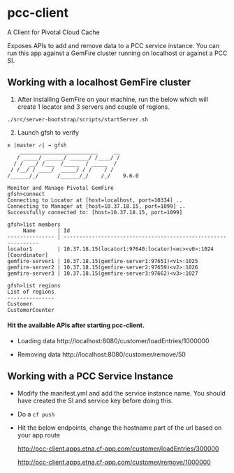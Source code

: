 # pcc-client
A Client for Pivotal Cloud Cache

Exposes APIs to add and remove data to a PCC service instance.
You can run this app against a GemFire cluster running on localhost or against a PCC SI.

## Working with a localhost GemFire cluster

1. After installing GemFire on your machine, run the below which will create 1 locator and 3 servers and couple of regions. 
```
./src/server-bootstrap/scripts/startServer.sh
```
2. Launch gfsh to verify
```
± |master ✓| → gfsh
    _________________________     __
   / _____/ ______/ ______/ /____/ /
  / /  __/ /___  /_____  / _____  /
 / /__/ / ____/  _____/ / /    / /
/______/_/      /______/_/    /_/    9.6.0

Monitor and Manage Pivotal GemFire
gfsh>connect
Connecting to Locator at [host=localhost, port=10334] ..
Connecting to Manager at [host=10.37.18.15, port=1099] ..
Successfully connected to: [host=10.37.18.15, port=1099]

gfsh>list members
     Name       | Id
--------------- | --------------------------------------------------------------
locator1        | 10.37.18.15(locator1:97640:locator)<ec><v0>:1024 [Coordinator]
gemfire-server1 | 10.37.18.15(gemfire-server1:97651)<v1>:1025
gemfire-server2 | 10.37.18.15(gemfire-server2:97659)<v2>:1026
gemfire-server3 | 10.37.18.15(gemfire-server3:97662)<v3>:1027

gfsh>list regions
List of regions
---------------
Customer
CustomerCounter

```

#### Hit the available APIs after starting pcc-client.

- Loading data
http://localhost:8080/customer/loadEntries/1000000

- Removing data
http://localhost:8080/customer/remove/50

## Working with a PCC Service Instance

- Modify the manifest.yml and add the service instance name. You should have created the SI and service key before doing this.
- Do a `cf push`
- Hit the below endpoints, change the hostname part of the url based on your app route
  
  http://pcc-client.apps.etna.cf-app.com/customer/loadEntries/300000
  
  http://pcc-client.apps.etna.cf-app.com/customer/remove/1000000

